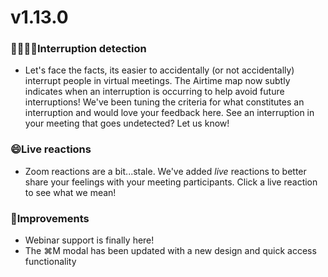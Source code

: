 # v1.13.0

### 🙅‍♀️🙅‍♂️Interruption detection
- Let's face the facts, its easier to accidentally (or not accidentally) interrupt people in virtual meetings. The Airtime map now subtly indicates when an interruption is occurring to help avoid future interruptions! We've been tuning the criteria for what constitutes an interruption and would love your feedback here. See an interruption in your meeting that goes undetected? Let us know!

### 😄Live reactions
- Zoom reactions are a bit...stale. We've added *live* reactions to better share your feelings with your meeting participants. Click a live reaction to see what we mean!

### 🦋Improvements
- Webinar support is finally here!
- The ⌘M modal has been updated with a new design and quick access functionality
